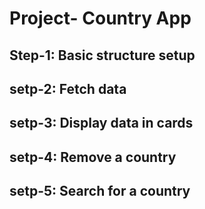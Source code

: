 # Project- Country App

## Step-1: Basic structure setup

## setp-2: Fetch data

## setp-3: Display data in cards

## setp-4: Remove a country

## setp-5: Search for a country
